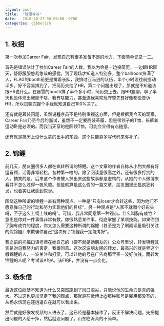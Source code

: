 ```yaml
---
layout: post
title:  "随便写写"
date:   2018-10-27 00:00:00 -0700
categories: gibberish
---
```


## 1. 秋招

第一次参加Career Fair，发现自己有很多准备不足的地方，下面简单记录一二。

首先是错误估计了参加Career Fair的人数。我以为会是一边投简历，一边跟HR聊天，舒舒服服悠哉悠哉的感觉。到了现场才知道人特别多，整个ballroom挤满了人，FLAG的booth前更是排着长队，我排过亚马逊的队伍，半个小时没往前挪动半步。好不容易排到了，把简历交给了HR，第二个问题出现了，那就是不知道该跟HR说什么。在暴雪的booth排了半个多小时，简历交上去，跟HR尬聊，聊了半天也没体现出我能干啥，我有啥能力，甚至连我喜欢玩守望先锋好像都没告诉HR，所以尬聊完握个手我就知道自己100%凉了。

还有就是着装问题，虽然说程序员不是特别重视这方面，但是根据我今天的观察，Career Fair乃至今后的面试，虽然不一定要西装革履，但是带领子的T恤、长裤和运动鞋是必须的。而我当天穿的是圆领T恤，可能会显得有点随意。

还有就是简历上没什么拿的出手的东西，这个只能靠多写代码来弥补了。

## 2. 锦鲤

前几天，朋友圈很多人都在疯转所谓的锦鲤。这个文章的作者自称从小到大都有好运眷顾，活得非常轻松，各种第一啥的。除了阅读量很高之外，还有很多打赏的人。搞笑的是，后来这个作者被人扒出来这些故事都是虚构的，从她的个人微博来看并不怎么过得一帆风顺。但是就算是这么假的一篇文章，朋友圈里还是疯狂转发，也着实让我感到惊讶。

围绕这种所谓的锦鲤一直有两种观点。一种是“只有loser才会转这些，因为他们不愿意靠自己的行动和努力实现他们的目标”。另一种观点是“人家不就图个好彩头吗，至于这么上纲上线的吗”。可惜，我非常同意第一种观点。什么叫胸有成竹？意思是你对一件事情非常有数，你很熟悉某件事，彻底掌握了某项技能。如果你到了胸有成竹的程度，你又怎么需要这种所谓的锦鲤（甚至是为了刷阅读量吸引关注的假锦鲤）来欺骗你自己“这次有了锦鲤我一定能考好”。

我之前的托福口语老师在她自己的（要不就是她朋友的）公众号里说，转发锦鲤其实是对自我努力的否定，我很同意。这次这波朋友圈的转发，最高兴的就是弄这个假锦鲤的人，一波关注和打赏，可以让她的号在广告商那里买一波好价钱。而转发锦鲤的人呢？考试该A的A，该F的F，并没有一点变化。

## 3. 杨永信

最近这位妖孽不知道为什么又突然跑到了风口浪尖，只能说他的生命力是真的强大。不过这也更加坚定了我的观点，那就是在微博上@那种账号是屁用都没有的，从杨永信现在还逍遥自在就可以看出来。

然后就是好像发视频的人进去了，这已经是基本操作了，反正不解决问题，先把提出问题的人给干掉，然后就没问题了。山东临沂真的不简单。